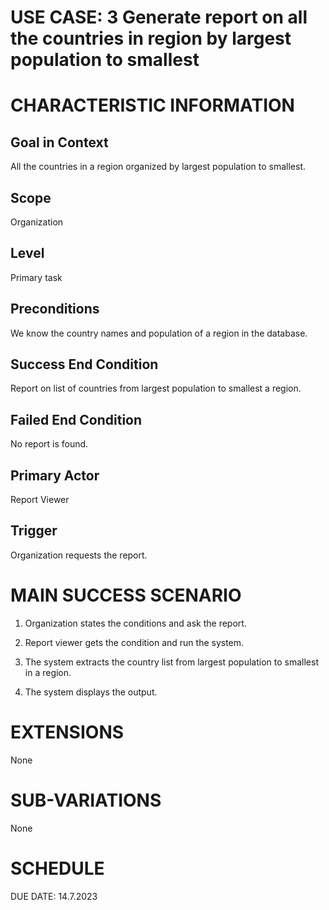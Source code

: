 # USE CASE: 3 Generate report on all the countries in region by largest population to smallest 

# CHARACTERISTIC INFORMATION

## Goal in Context

All the countries in a region organized by largest population to
smallest.

## Scope

Organization

## Level

Primary task

## Preconditions

We know the country names and population of a region in the database.

## Success End Condition

Report on list of countries from largest population to smallest a
region.

## Failed End Condition

No report is found.

## Primary Actor

Report Viewer

## Trigger

Organization requests the report.

# MAIN SUCCESS SCENARIO

1.  Organization states the conditions and ask the report.

2.  Report viewer gets the condition and run the system.

3.  The system extracts the country list from largest population to
    smallest in a region.

4.  The system displays the output.

# EXTENSIONS

None

# SUB-VARIATIONS

None

# SCHEDULE

DUE DATE: 14.7.2023
